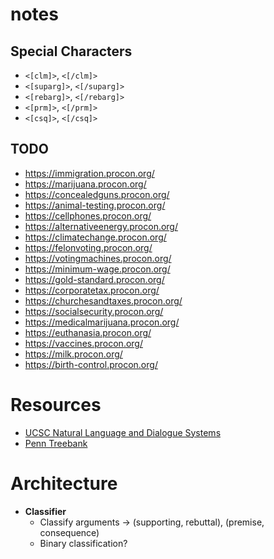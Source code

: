 # notes

## Special Characters
- `<[clm]>`, `<[/clm]>` 
- `<[suparg]>`, `<[/suparg]>` 
- `<[rebarg]>`, `<[/rebarg]>` 
- `<[prm]>`, `<[/prm]>` 
- `<[csq]>`, `<[/csq]>` 

## TODO
 - https://immigration.procon.org/
 - https://marijuana.procon.org/
 - https://concealedguns.procon.org/
 - https://animal-testing.procon.org/
 - https://cellphones.procon.org/
 - https://alternativeenergy.procon.org/
 - https://climatechange.procon.org/
 - https://felonvoting.procon.org/
 - https://votingmachines.procon.org/
 - https://minimum-wage.procon.org/
 - https://gold-standard.procon.org/
 - https://corporatetax.procon.org/
 - https://churchesandtaxes.procon.org/
 - https://socialsecurity.procon.org/
 - https://medicalmarijuana.procon.org/
 - https://euthanasia.procon.org/
 - https://vaccines.procon.org/
 - https://milk.procon.org/
 - https://birth-control.procon.org/

 # Resources
 - [UCSC Natural Language and Dialogue Systems](https://nlds.soe.ucsc.edu/software)
 - [Penn Treebank](https://catalog.ldc.upenn.edu/LDC99T42)

 # Architecture
 - **Classifier**
    - Classify arguments -> (supporting, rebuttal), (premise, consequence)
    - Binary classification?